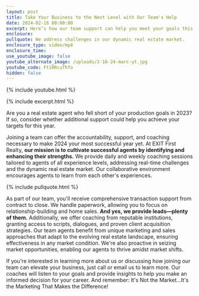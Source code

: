 ```yaml
---
layout: post
title: Take Your Business to the Next Level with Our Team's Help
date: 2024-02-16 00:00:00
excerpt: Here’s how our team support can help you meet your goals this year.
enclosure:
pullquote: We address challenges in our dynamic real estate market.
enclosure_type: video/mp4
enclosure_time:
use_youtube_image: false
youtube_alternate_image: /uploads/2-16-24-marc-yt.jpg
youtube_code: FtiRRcuThfo
hidden: false
---
```

{% include youtube.html %}

{% include excerpt.html %}

Are you a real estate agent who fell short of your production goals in 2023? If so, consider whether additional support could help you achieve your targets for this year.

Joining a team can offer the accountability, support, and coaching necessary to make 2024 your most successful year yet. At EXIT First Realty, **our mission is to cultivate successful agents by identifying and enhancing their strengths.** We provide daily and weekly coaching sessions tailored to agents of all experience levels, addressing real-time challenges and the dynamic real estate market. Our collaborative environment encourages agents to learn from each other's experiences.

{% include pullquote.html %}

As part of our team, you'll receive comprehensive transaction support from contract to close. We handle paperwork, allowing you to focus on relationship-building and home sales. **And yes, we provide leads—plenty of them.** Additionally, we offer coaching from reputable institutions, granting access to scripts, dialogues, and proven client acquisition strategies. Our team agents benefit from unique marketing and sales approaches that adapt to the evolving real estate landscape, ensuring effectiveness in any market condition. We're also proactive in seizing market opportunities, enabling our agents to thrive amidst market shifts.

If you're interested in learning more about us or discussing how joining our team can elevate your business, just call or email us to learn more. Our coaches will listen to your goals and provide insights to help you make an informed decision for your career. And remember: It's Not the Market...It's the Marketing That Makes the Difference!